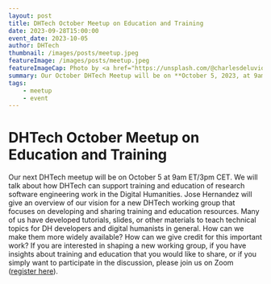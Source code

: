 ```yaml
---
layout: post
title: DHTech October Meetup on Education and Training
date: 2023-09-28T15:00:00
event_date: 2023-10-05
author: DHTech
thumbnail: /images/posts/meetup.jpeg
featureImage: /images/posts/meetup.jpeg
featureImageCap: Photo by <a href="https://unsplash.com/@charlesdeluvio?utm_source=unsplash&utm_medium=referral&utm_content=creditCopyText">charlesdeluvio</a> on <a href="https://unsplash.com/photos/wn7dOzUh3Rs?utm_source=unsplash&utm_medium=referral&utm_content=creditCopyText">Unsplash</a>
summary: Our October DHTech Meetup will be on **October 5, 2023, at 9am ET/3pm CET**. We will talk about how DHTech can support training and education of research software engineering work in the Digital Humanities.
tags:
    - meetup
    - event
---
```


# DHTech October Meetup on Education and Training

Our next DHTech meetup will be on October 5 at 9am ET/3pm CET. We will talk about how DHTech can support training and education of research software engineering work in the Digital Humanities. Jose Hernandez will give an overview of our vision for a new DHTech working group that focuses on developing and sharing training and education resources. Many of us have developed tutorials, slides, or other materials to teach technical topics for DH developers and digital humanists in general. How can we make them more widely available? How can we give credit for this important work? If you are interested in shaping a new working group, if you have insights about training and education that you would like to share, or if you simply want to participate in the discussion, please join us on Zoom ([register here](https://asu.zoom.us/meeting/register/tZcudOuvpjwvGdELJY68c9e2JQdYiyRok3bZ)).